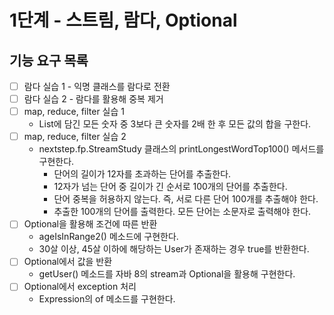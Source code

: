 # 1단계 - 스트림, 람다, Optional

## 기능 요구 목록
- [ ] 람다 실습 1 - 익명 클래스를 람다로 전환
- [ ] 람다 실습 2 - 람다를 활용해 중복 제거
- [ ] map, reduce, filter 실습 1
  - List에 담긴 모든 숫자 중 3보다 큰 숫자를 2배 한 후 모든 값의 합을 구한다.
- [ ] map, reduce, filter 실습 2
  - nextstep.fp.StreamStudy 클래스의 printLongestWordTop100() 메서드를 구현한다.
    - 단어의 길이가 12자를 초과하는 단어를 추출한다.
    - 12자가 넘는 단어 중 길이가 긴 순서로 100개의 단어를 추출한다.
    - 단어 중복을 허용하지 않는다. 즉, 서로 다른 단어 100개를 추출해야 한다.
    - 추출한 100개의 단어를 출력한다. 모든 단어는 소문자로 출력해야 한다.
- [ ] Optional을 활용해 조건에 따른 반환
  - ageIsInRange2() 메소드에 구현한다.
  - 30살 이상, 45살 이하에 해당하는 User가 존재하는 경우 true를 반환한다.
- [ ] Optional에서 값을 반환
  - getUser() 메소드를 자바 8의 stream과 Optional을 활용해 구현한다.
- [ ] Optional에서 exception 처리
  - Expression의 of 메소드를 구현한다.
